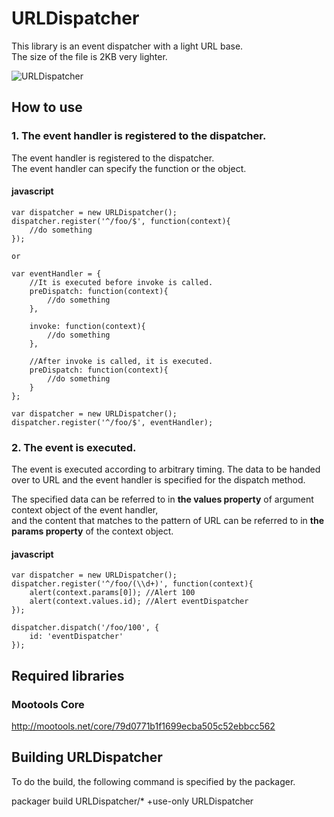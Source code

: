 URLDispatcher
====================================

This library is an event dispatcher with a light URL base.  
The size of the file is 2KB very lighter.

![URLDispatcher](url_to_image1 "URLDispatcher")

How to use
------------------------------------------------------------------------

### 1. The event handler is registered to the dispatcher.

The event handler is registered to the dispatcher.  
The event handler can specify the function or the object. 

#### javascript
	var dispatcher = new URLDispatcher();
	dispatcher.register('^/foo/$', function(context){
		//do something
	});

	or

	var eventHandler = {
		//It is executed before invoke is called.
		preDispatch: function(context){
			//do something
		},

		invoke: function(context){
			//do something
		},

		//After invoke is called, it is executed. 
		preDispatch: function(context){
			//do something
		}
	};

	var dispatcher = new URLDispatcher();
	dispatcher.register('^/foo/$', eventHandler);

### 2. The event is executed.

The event is executed according to arbitrary timing. 
The data to be handed over to URL and the event handler is specified for the dispatch method.

The specified data can be referred to in **the values property** of argument context object of the event handler,  
and the content that matches to the pattern of URL can be referred to in **the params property** of the context object.

#### javascript

	var dispatcher = new URLDispatcher();
	dispatcher.register('^/foo/(\\d+)', function(context){
		alert(context.params[0]); //Alert 100
		alert(context.values.id); //Alert eventDispatcher
	});

	dispatcher.dispatch('/foo/100', {
		id: 'eventDispatcher'
	});

Required libraries
------------------------------------------------------------------------

### Mootools Core
http://mootools.net/core/79d0771b1f1699ecba505c52ebbcc562

Building URLDispatcher
------------------------------------------------------------------------

To do the build, the following command is specified by the packager.  

packager build URLDispatcher/* +use-only URLDispatcher